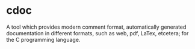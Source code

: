 # cdoc
A tool which provides modern comment format, automatically generated documentation in different formats, such as web, pdf, LaTex, etcetera; for the C programming language.
